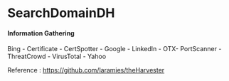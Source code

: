 # SearchDomainDH
#### Information Gathering </br>
Bing - Certificate - CertSpotter - Google - LinkedIn - OTX- PortScanner - ThreatCrowd - VirusTotal - Yahoo

Reference : https://github.com/laramies/theHarvester
